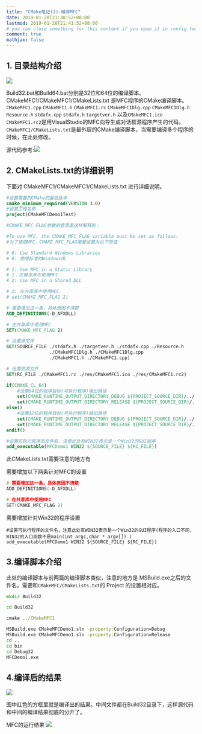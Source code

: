 ```yaml
---
title: "CMake笔记(2)-编译MFC"
date: 2019-01-20T21:38:52+08:00
lastmod: 2019-01-28T21:41:52+08:00
# you can close something for this content if you open it in config.toml.
comment: true
mathjax: false
---
```


## 1. 目录结构介绍

![](https://www.dennisthink.com/wp-content/uploads/2019/04/MFC_FOLDER_STRUCT.png)


Build32.bat和Build64.bat分别是32位和64位的编译脚本。
CMakeMFC1/CMakeMFC1/CMakeLists.txt 是MFC程序的CMake编译脚本。
```CMakeMFC1.cpp```  ```CMakeMFC1.h``` ```CMakeMFC1.rc``` ```CMakeMFC1Dlg.cpp``` ```CMakeMFC1Dlg.h``` ```Resource.h``` ```stdafx.cpp``` ```stdafx.h``` ```targetver.h``` 以及```CMakeMFC1.ico``` ```CMakeMFC1.rc2```是用VisualStudio的MFC向导生成对话框源程序产生的代码。
```CMakeMFC1/CMakeLists.txt```是最外层的CMake编译脚本，当需要编译多个程序的时候，在此处修改。


源代码参考:![]("https://github.com/DennisThink/CMakeLearn/tree/master/CMakeDemo3)

## 2. CMakeLists.txt的详细说明

下面对 CMakeMFC1/CMakeMFC1/CMakeLists.txt 进行详细说明。

```cmake 
#设置需要的CMake的最低版本
cmake_minimum_required(VERSION 3.0)
#设置工程名称
project(CMakeMFCDemo1Test)

#CMAKE_MFC_FLAG参数的意思是这样解释的：

#To use MFC, the CMAKE_MFC_FLAG variable must be set as follows:
#为了使用MFC，CMAKE_MFC_FLAG需要设置为以下的值

# 0: Use Standard Windows Libraries
# 0: 使用标准的Windows库

# 1: Use MFC in a Static Library
# 1：在静态库中使用MFC
# 2: Use MFC in a Shared DLL

# 2: 在共享库中使用MFC
# set(CMAKE_MFC_FLAG 2)

# 需要增加这一条，具体原因不清楚
ADD_DEFINITIONS(-D_AFXDLL)

# 在共享库中使用MFC
SET(CMAKE_MFC_FLAG 2)

# 设置源文件
SET(SOURCE_FILE ./stdafx.h ./targetver.h ./stdafx.cpp ./Resource.h 
                ./CMakeMFC1Dlg.h ./CMakeMFC1Dlg.cpp
                ./CMakeMFC1.h ./CMakeMFC1.cpp)

# 设置资源文件
SET(RC_FILE ./CMakeMFC1.rc ./res/CMakeMFC1.ico ./res/CMakeMFC1.rc2)

if(CMAKE_CL_64)
    #设置64位的程序目标(可执行程序)输出路径
    set(CMAKE_RUNTIME_OUTPUT_DIRECTORY_DEBUG ${PROJECT_SOURCE_DIR}/../../bin/Debug64/)     
    set(CMAKE_RUNTIME_OUTPUT_DIRECTORY_RELEASE ${PROJECT_SOURCE_DIR}/../../bin/Release64/) 
else()
    #设置32位的程序目标(可执行程序)输出路径
    set(CMAKE_RUNTIME_OUTPUT_DIRECTORY_DEBUG ${PROJECT_SOURCE_DIR}/../../bin/Debug32/)     
    set(CMAKE_RUNTIME_OUTPUT_DIRECTORY_RELEASE ${PROJECT_SOURCE_DIR}/../../bin/Release32/) 
endif()

#设置可执行程序的文件名，注意此处有WIN32表示是一个Win32的GUI程序
add_executable(MFCDemo1 WIN32 ${SOURCE_FILE} ${RC_FILE})
```

此CMakeLists.txt需要注意的地方有


需要增加以下两条针对MFC的设置


```c
# 需要增加这一条，具体原因不清楚
ADD_DEFINITIONS(-D_AFXDLL)

# 在共享库中使用MFC
SET(CMAKE_MFC_FLAG 2)
```


需要增加针对Win32的程序设置


```
#设置可执行程序的文件名，注意此处有WIN32表示是一个Win32的GUI程序(程序的入口不同，WIN32的入口函数不是main(int argc,char * argv[]) )
add_executable(MFCDemo1 WIN32 ${SOURCE_FILE} ${RC_FILE})
```

## 3.编译脚本介绍

此处的编译脚本与前两篇的编译脚本类似，注意的地方是 MSBuild.exe之后的文件名，需要和```CMakeMFC/CMakeLists.txt```的 Project 的设置相对应。

```bat
mkdir Build32

cd Build32

cmake ../CMakeMFC1

MSBuild.exe CMakeMFCDemo1.sln -property:Configuration=Debug
MSBuild.exe CMakeMFCDemo1.sln -property:Configuration=Release
cd ..
cd bin
cd Debug32
MFCDemo1.exe
```

## 4.编译后的结果

![](https://www.dennisthink.com/wp-content/uploads/2019/04/After_build-1.png)

图中红色的方框里就是编译出的结果。中间文件都在Build32目录下，这样源代码和中间的编译结果彻底的分开了。

MFC的运行结果
![](https://www.dennisthink.com/wp-content/uploads/2019/04/Run_result.png)